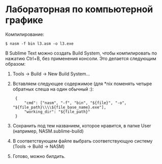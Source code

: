 Лабораторная по компьютерной графике
=============

Компилирование:

    $ nasm -f bin l3.asm -o l3.exe
    
В Sublime Text можно создать Build System, чтобы компилировать по нажатию Ctrl+B, без применения консоли. Это делается следующим образом:

1. Tools -> Build -> New Build System...
2. Вставляем следующее содержимое (для *nix поменять четыре обратных слеша на один обычный :):
    
        {
            "cmd": ["nasm", "-f", "bin", "${file}", "-o", "${file_path}\\\\${file_base_name}.exe"],
            "working_dir": "${file_path}"
        }

3. Сохранить под тем названием, которое нравится, в папке User (например, NASM.sublime-build)
4. В соответствующем файле выбрать соответствующую систему (Tools -> Build -> NASM)
5. Готово, можно билдить.
